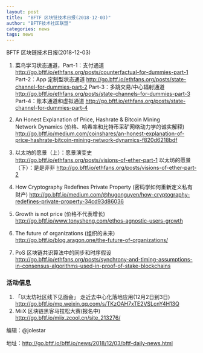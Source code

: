 ```yaml
---
layout: post
title:  "BFTF 区块链技术日报(2018-12-03)"
author: "BFTF技术社区联盟"
categories: news
tags: news
---
```


BFTF 区块链技术日报(2018-12-03)

1. 菜鸟学习状态通道，Part-1：支付通道 <http://go.bftf.io/ethfans.org/posts/counterfactual-for-dummies-part-1>  Part-2：App 定制型状态通道 <http://go.bftf.io/ethfans.org/posts/state-channel-for-dummies-part-2>  Part-3：多跳交易/中心辐射通道 <http://go.bftf.io/ethfans.org/posts/state-channels-for-dummies-part-3> Part-4：账本通道和虚拟通道 <http://go.bftf.io/ethfans.org/posts/state-channel-for-dummies-part-4>

2. An Honest Explanation of Price, Hashrate & Bitcoin Mining Network Dynamics (价格、哈希率和比特币采矿网络动力学的诚实解释) <http://go.bftf.io/medium.com/coinshares/an-honest-explanation-of-price-hashrate-bitcoin-mining-network-dynamics-f820d6218bdf>

3. 以太坊的愿景（上）：愿景演变史 <http://go.bftf.io/ethfans.org/posts/visions-of-ether-part-1>  以太坊的愿景（下）：是是非非 <http://go.bftf.io/ethfans.org/posts/visions-of-ether-part-2>

4. How Cryptography Redefines Private Property (密码学如何重新定义私有财产) <http://go.bftf.io/medium.com/@hugonguyen/how-cryptography-redefines-private-property-34cd93d86036>

5. Growth is not price (价格不代表增长) <http://go.bftf.io/www.tonysheng.com/ethos-agnostic-users-growth>

6. The future of organizations (组织的未来) <http://go.bftf.io/blog.aragon.one/the-future-of-organizations/>

7. PoS 区块链共识算法中的同步和时序假设 <http://go.bftf.io/ethfans.org/posts/synchrony-and-timing-assumptions-in-consensus-algorithms-used-in-proof-of-stake-blockchains>

### 活动信息

1. 「以太坊社区线下见面会」 走近去中心化落地应用(12月2日到3日) <http://go.bftf.io/mp.weixin.qq.com/s/TKzOAH7xTE2VSLcnY4H13Q>
2. MiiX  区块链黑客马拉松大赛(报名中) <http://go.bftf.io/miix.zcool.cn/site_213276/>

编辑：@jolestar

地址：http://go.bftf.io/bftf.io/news/2018/12/03/bftf-daily-news.html